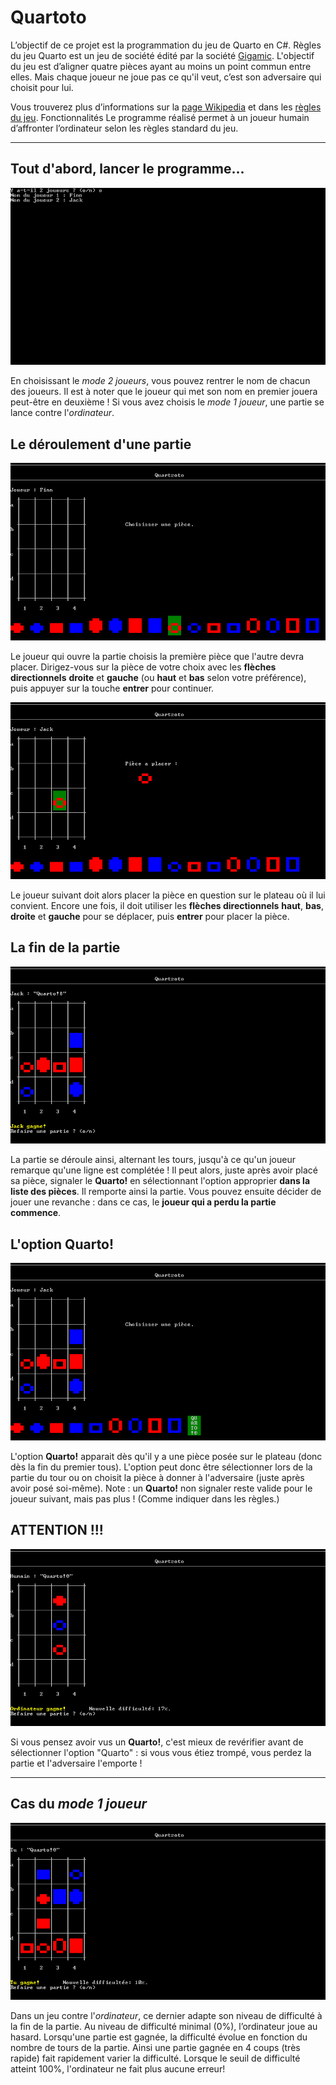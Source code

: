 # Quartoto

L’objectif de ce projet est la programmation du jeu de Quarto en C#.
Règles du jeu
Quarto est un jeu de société édité par la société [Gigamic](https://www.gigamic.com). L'objectif du jeu est d’aligner quatre pièces ayant au moins un point commun entre elles. Mais chaque joueur ne joue pas ce qu'il veut, c’est son adversaire qui choisit pour lui.

Vous trouverez plus d’informations sur la [page Wikipedia](https://fr.wikipedia.org/wiki/Quarto) et dans les [règles du jeu](https://www.gigamic.com/files/catalog/products/rules/quarto_rule-fr.pdf).
Fonctionnalités
Le programme réalisé permet à un joueur humain d’affronter l’ordinateur selon les règles standard du jeu.

---

## Tout d'abord, lancer le programme...

![Menu 2 Joueurs](https://raw.githubusercontent.com/PictElm/Quartoto/master/images/menu_2_players.png)

En choisissant le _mode 2 joueurs_, vous pouvez rentrer le nom de chacun des joueurs. Il est à noter que le joueur qui met son nom en premier jouera peut-être en deuxième ! Si vous avez choisis le _mode 1 joueur_, une partie se lance contre l'_ordinateur_.

## Le déroulement d'une partie

![Choisir une piece](https://raw.githubusercontent.com/PictElm/Quartoto/master/images/game_choose_piece.png)

Le joueur qui ouvre la partie choisis la première pièce que l'autre devra placer. Dirigez-vous sur la pièce de votre choix avec les **flèches directionnels** **droite** et **gauche** (ou **haut** et **bas** selon votre préférence), puis appuyer sur la touche **entrer** pour continuer.

![Placer une piece](https://raw.githubusercontent.com/PictElm/Quartoto/master/images/game_place_piece.png)

Le joueur suivant doit alors placer la pièce en question sur le plateau où il lui convient. Encore une fois, il doit utiliser les **flèches directionnels** **haut**, **bas**, **droite** et **gauche** pour se déplacer, puis **entrer** pour placer la pièce.

## La fin de la partie

![Fin de partie](https://raw.githubusercontent.com/PictElm/Quartoto/master/images/game_end.png)

La partie se déroule ainsi, alternant les tours, jusqu'à ce qu'un joueur remarque qu'une ligne est complétée ! Il peut alors, juste après avoir placé sa pièce, signaler le **Quarto!** en sélectionnant l'option approprier **dans la liste des pièces**. Il remporte ainsi la partie. Vous pouvez ensuite décider de jouer une revanche : dans ce cas, le **joueur qui a perdu la partie commence**.

## L'option **Quarto!**

![Option dire quarto](https://raw.githubusercontent.com/PictElm/Quartoto/master/images/game_say_quarto.png)

L'option **Quarto!** apparait dès qu'il y a une pièce posée sur le plateau (donc dès la fin du premier tous). L'option peut donc être sélectionner lors de la partie du tour ou on choisit la pièce à donner à l'adversaire (juste après avoir posé soi-même). Note : un **Quarto!** non signaler reste valide pour le joueur suivant, mais pas plus ! (Comme indiquer dans les règles.)

## ATTENTION !!!

![Mauvaise fin](https://raw.githubusercontent.com/PictElm/Quartoto/master/images/game_end_bad.png)

Si vous pensez avoir vus un **Quarto!**, c'est mieux de revérifier avant de sélectionner l'option "Quarto" : si vous vous étiez trompé, vous perdez la partie et l'adversaire l'emporte !

---

## Cas du _mode 1 joueur_

![Difficultee](https://raw.githubusercontent.com/PictElm/Quartoto/master/images/game_difficulty.png)

Dans un jeu contre l'_ordinateur_, ce dernier adapte son niveau de difficulté à la fin de la partie. Au niveau de difficulté minimal (0%), l’ordinateur joue au hasard. Lorsqu'une partie est gagnée, la difficulté évolue en fonction du nombre de tours de la partie. Ainsi une partie gagnée en 4 coups (très rapide) fait rapidement varier la difficulté. Lorsque le seuil de difficulté atteint 100%, l'ordinateur ne fait plus aucune erreur!
